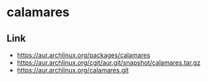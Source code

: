 
# calamares


## Link

* https://aur.archlinux.org/packages/calamares
* https://aur.archlinux.org/cgit/aur.git/snapshot/calamares.tar.gz
* https://aur.archlinux.org/calamares.git
